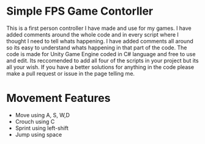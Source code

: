 # Simple FPS Game Contorller
This is a first person controller I have made and use for my games. I have added comments around the whole code and in every script where I thought I
need to tell whats happening. I have added comments all around so its easy to understand whats happening in that part of the code. The code is made for
Unity Game Engine coded in C# language and free to use and edit. Its reccomended to add all four of the scripts in your project but its all your wish. If
you have a better solutions for anything in the code please make a pull request or issue in the page telling me. 

# Movement Features
- Move using A, S, W,D
- Crouch using C
- Sprint using left-shift
- Jump using space
